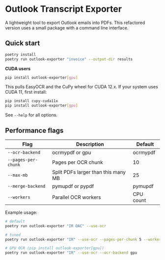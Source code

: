 # Outlook Transcript Exporter

A lightweight tool to export Outlook emails into PDFs. This refactored version uses a small package with a command line interface.

## Quick start

```bash
poetry install
poetry run outlook-exporter "invoice" --output-dir results
```

**CUDA users**
```bash
pip install outlook-exporter[gpu]
```
This pulls EasyOCR and the CuPy wheel for CUDA 12.x. If your system uses CUDA 11,
first install:
```bash
pip install cupy-cuda11x
pip install outlook-exporter[gpu]
```

See `--help` for all options.

## Performance flags

| Flag | Description | Default |
|------|-------------|---------|
| `--ocr-backend` | ocrmypdf or gpu | ocrmypdf |
| `--pages-per-chunk` | Pages per OCR chunk | 10 |
| `--max-mb` | Split PDFs larger than this many MB | 25 |
| `--merge-backend` | pymupdf or pypdf | pymupdf |
| `--workers` | Parallel OCR workers | CPU count |

Example usage:

```bash
# default
poetry run outlook-exporter "IR OAC" --use-ocr

# tuned
poetry run outlook-exporter "IR" --use-ocr --pages-per-chunk 5 --workers 12

# GPU OCR (pip install outlook-exporter[gpu])
poetry run outlook-exporter "IR" --use-ocr --ocr-backend gpu
```
